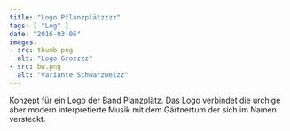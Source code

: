 ```yaml
---
title: "Logo Pflanzplätzzzz"
tags: [ "Log" ]
date: "2016-03-06"
images:
- src: thumb.png
  alt: "Logo Grozzzz"
- src: bw.png
  alt: "Variante Schwarzweizz"
---
```

Konzept für ein Logo der Band Planzplätz. Das Logo verbindet die urchige aber modern interpretierte
Musik mit dem Gärtnertum der sich im Namen versteckt.
